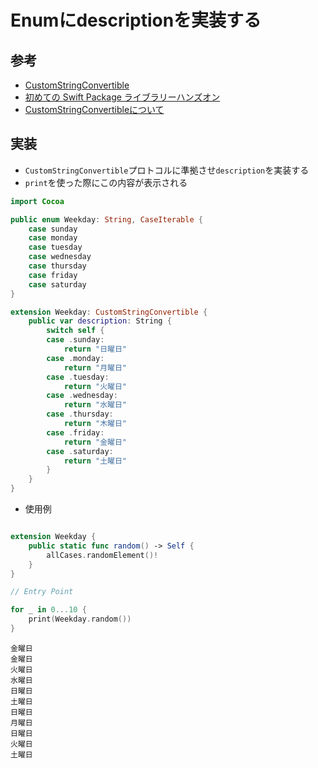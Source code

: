 # Enumにdescriptionを実装する

## 参考
- [CustomStringConvertible](https://developer.apple.com/documentation/swift/customstringconvertible)
- [初めての Swift Package ライブラリーハンズオン](https://qiita.com/lovee/items/93e5f367a316e72ace47)
- [CustomStringConvertibleについて](https://qiita.com/nack43/items/7270b1a26b3df51d9453)

## 実装
- `CustomStringConvertible`プロトコルに準拠させ`description`を実装する
- `print`を使った際にこの内容が表示される

```swift
import Cocoa

public enum Weekday: String, CaseIterable {
    case sunday
    case monday
    case tuesday
    case wednesday
    case thursday
    case friday
    case saturday
}

extension Weekday: CustomStringConvertible {
    public var description: String {
        switch self {
        case .sunday:
            return "日曜日"
        case .monday:
            return "月曜日"
        case .tuesday:
            return "火曜日"
        case .wednesday:
            return "水曜日"
        case .thursday:
            return "木曜日"
        case .friday:
            return "金曜日"
        case .saturday:
            return "土曜日"
        }
    }
}
```

- 使用例

```swift

extension Weekday {
    public static func random() -> Self {
        allCases.randomElement()!
    }
}

// Entry Point

for _ in 0...10 {
    print(Weekday.random())
}
```

```
金曜日
金曜日
火曜日
水曜日
日曜日
土曜日
日曜日
月曜日
日曜日
火曜日
土曜日
```
